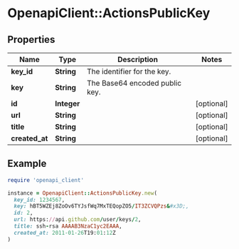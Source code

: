 # OpenapiClient::ActionsPublicKey

## Properties

| Name | Type | Description | Notes |
| ---- | ---- | ----------- | ----- |
| **key_id** | **String** | The identifier for the key. |  |
| **key** | **String** | The Base64 encoded public key. |  |
| **id** | **Integer** |  | [optional] |
| **url** | **String** |  | [optional] |
| **title** | **String** |  | [optional] |
| **created_at** | **String** |  | [optional] |

## Example

```ruby
require 'openapi_client'

instance = OpenapiClient::ActionsPublicKey.new(
  key_id: 1234567,
  key: hBT5WZEj8ZoOv6TYJsfWq7MxTEQopZO5/IT3ZCVQPzs&#x3D;,
  id: 2,
  url: https://api.github.com/user/keys/2,
  title: ssh-rsa AAAAB3NzaC1yc2EAAA,
  created_at: 2011-01-26T19:01:12Z
)
```

